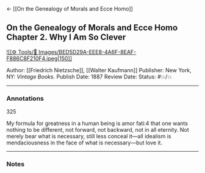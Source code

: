 <- [[On the Genealogy of Morals and Ecce Homo]]

## On the Genealogy of Morals and Ecce Homo Chapter 2. Why I Am So Clever

[ ![[⚙️ Tools/📸 Images/BED5D29A-EEE8-4A6F-8EAF-F886C8F210F4.jpeg|150]] ](https://www.amazon.com/gp/aw/d/B003H4R23O/ref=tmm_kin_swatch_0?ie=UTF8&qid=1682543514&sr=8-1)

Author: [[Friedrich Nietzsche]], [[Walter Kaufmann]]
Publisher: New York, NY: _Vintage Books._
Publish Date: 1887
Review Date:
Status: #💥/💥

___

### Annotations

325

My formula for greatness in a human being is amor fati:4 that one wants nothing to be different, not forward, not backward, not in all eternity. Not merely bear what is necessary, still less conceal it—all idealism is mendaciousness in the face of what is necessary—but love it.

___

### Notes

